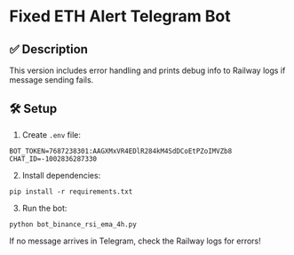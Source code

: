 # Fixed ETH Alert Telegram Bot

## ✅ Description
This version includes error handling and prints debug info to Railway logs if message sending fails.

## 🛠 Setup
1. Create `.env` file:
```
BOT_TOKEN=7687238301:AAGXMxVR4EDlR284kM4SdDCoEtPZoIMVZb8
CHAT_ID=-1002836287330
```

2. Install dependencies:
```
pip install -r requirements.txt
```

3. Run the bot:
```
python bot_binance_rsi_ema_4h.py
```

If no message arrives in Telegram, check the Railway logs for errors!
